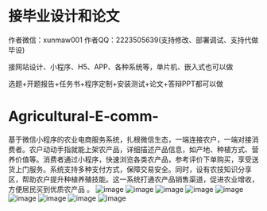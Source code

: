 # 接毕业设计和论文
作者微信：xunmaw001  作者QQ：2223505639(支持修改、部署调试、支持代做毕设)

接网站设计、小程序、H5、APP、各种系统等，单片机、嵌入式也可以做

选题+开题报告+任务书+程序定制+安装测试+论文+答辩PPT都可以做
# Agricultural-E-comm-
基于微信小程序的农业电商服务系统，扎根微信生态，一端连接农户，一端对接消费者。农户动动手指就能上架农产品，详细描述产品信息，如产地、种植方式、营养价值等。消费者通过小程序，快速浏览各类农产品，参考评价下单购买，享受送货上门服务。系统支持多种支付方式，保障交易安全。同时，设有农技知识分享区，帮助农户提升种植养殖技能。这一系统打通农产品销售渠道，促进农业增收，方便居民买到优质农产品 。
![image](https://github.com/user-attachments/assets/6928318e-913c-4f90-8601-94fa9f2ced1e)
![image](https://github.com/user-attachments/assets/d2cdadd3-3299-4f18-9d0f-078b7480cdf1)
![image](https://github.com/user-attachments/assets/622515ba-7f93-4f8b-91d1-e4ca962b0138)
![image](https://github.com/user-attachments/assets/a5d6fffd-0aa9-4638-a3e2-bb836b4a51d0)
![image](https://github.com/user-attachments/assets/091a2948-8054-4213-bbcd-edec531f4b03)
![image](https://github.com/user-attachments/assets/566ba54b-3c21-465a-886a-86a58193e650)
![image](https://github.com/user-attachments/assets/3d9e5e7b-fdee-413f-9150-3fbce0e5d55f)
![image](https://github.com/user-attachments/assets/a55511c9-86ee-4e7f-a48e-1aded284b64a)
![image](https://github.com/user-attachments/assets/d8076673-475a-47ed-9c25-a5bdf63646f0)
